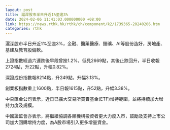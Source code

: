 ```yaml
---
layout: post
title: 滬深股市半日升近1%至逾3%
date: 2024-02-06 11:41:03.000000000 +08:00
link: https://news.rthk.hk/rthk/ch/component/k2/1739365-20240206.htm
categories: rthk
---
```


滬深股市半日升近1%至逾3%，金融、醫藥醫療、鋰礦、AI等股份造好，房地產、基建及教育股偏軟。

上證指數經過六連跌後早段曾挫1.2%，低見2669點，其後止跌回升，半日收報2724點，升22點，升幅0.82%。

深證成份指數報8214點，升249點，升幅3.13%。

創業板指數重上1600點，半日報1615點，升52點，升幅3.38%。

中央匯金公司表示，近日已擴大交易所買賣基金(ETF)增持範圍，並將持續加大增持力度及規模。

中國證監會亦表示，將繼續協調各類機構投資者更大力度入市，鼓勵及支持上市公司加大回購增持力度，為A股市場引入更多增量資金。
